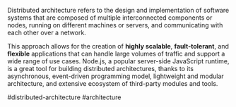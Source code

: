 Distributed architecture refers to the design and implementation of software systems that are composed of multiple interconnected components or nodes, running on different machines or servers, and communicating with each other over a network.

This approach allows for the creation of **highly scalable**, **fault-tolerant**, and **flexible** applications that can handle large volumes of traffic and support a wide range of use cases. Node.js, a popular server-side JavaScript runtime, is a great tool for building distributed architectures, thanks to its asynchronous, event-driven programming model, lightweight and modular architecture, and extensive ecosystem of third-party modules and tools.

#distributed-architecture
#architecture 